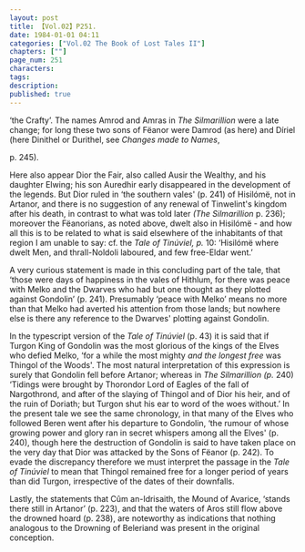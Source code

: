 ```yaml
---
layout: post
title: 【Vol.02】P251.
date: 1984-01-01 04:11
categories: ["Vol.02 The Book of Lost Tales II"]
chapters: [""]
page_num: 251
characters: 
tags: 
description: 
published: true
---
```


<p style="text-indent: 0;">
‘the Crafty’. The names Amrod and Amras in <I>The Silmarillion</I> were a late change; for long these two sons of Fëanor were Damrod (as here) and Díriel (here Dinithel or Durithel, see <I>Changes made to Names</I>,
</p>

p. 245).

Here also appear Dior the Fair, also called Ausir the Wealthy, and his daughter Elwing; his son Auredhir early disappeared in the development of the legends. But Dior ruled in ‘the southern vales' (p. 241) of Hisilómë, not in Artanor, and there is no suggestion of any renewal of Tinwelint's kingdom after his death, in contrast to what was told later <I>(The Silmarillion</I> p. 236); moreover the Fëanorians, as noted above, dwelt also in Hisilómë - and how all this is to be related to what is said elsewhere of the inhabitants of that region I am unable to say: cf. the <I>Tale of Tinúviel, p.</I> 10: ‘Hisilómë where dwelt Men, and thrall-Noldoli laboured, and few free-Eldar went.’

A very curious statement is made in this concluding part of the tale, that ‘those were days of happiness in the vales of Hithlum, for there was peace with Melko and the Dwarves who had but one thought as they plotted against Gondolin’ (p. 241). Presumably ‘peace with Melko’ means no more than that Melko had averted his attention from those lands; but nowhere else is there any reference to the Dwarves' plotting against Gondolin.

In the typescript version of the <I>Tale of Tinúviel</I> (p. 43) it is said that if Turgon King of Gondolin was the most glorious of the kings of the Elves who defied Melko, ‘for a while the most mighty <I>and the longest free</I> was Thingol of the Woods'. The most natural interpretation of this expression is surely that Gondolin fell before Artanor; whereas in <I>The Silmarillion (p.</I> 240) ‘Tidings were brought by Thorondor Lord of Eagles of the fall of Nargothrond, and after of the slaying of Thingol and of Dior his heir, and of the ruin of Doriath; but Turgon shut his ear to word of the woes without.’ In the present tale we see the same chronology, in that many of the Elves who followed Beren went after his departure to Gondolin, ‘the rumour of whose growing power and glory ran in secret whispers among all the Elves' (p. 240), though here the destruction of Gondolin is said to have taken place on the very day that Dior was attacked by the Sons of Fëanor (p. 242). To evade the discrepancy therefore we must interpret the passage in the <I>Tale of Tinúviel</I> to mean that Thingol remained free for a longer period of years than did Turgon, irrespective of the dates of their downfalls.

Lastly, the statements that Cûm an-Idrisaith, the Mound of Avarice, ‘stands there still in Artanor’ (p. 223), and that the waters of Aros still flow above the drowned hoard (p. 238), are noteworthy as indications that nothing analogous to the Drowning of Beleriand was present in the original conception.

